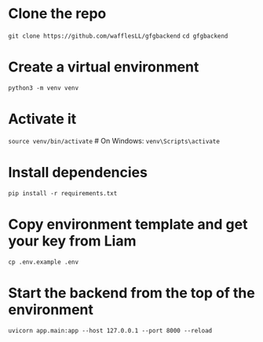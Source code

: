 # Clone the repo
```git clone https://github.com/wafflesLL/gfgbackend```
```cd gfgbackend```

# Create a virtual environment
```python3 -m venv venv```

# Activate it
```source venv/bin/activate```   # On Windows: ```venv\Scripts\activate```

# Install dependencies
```pip install -r requirements.txt```

# Copy environment template and get your key from Liam
```cp .env.example .env```

# Start the backend from the top of the environment
```uvicorn app.main:app --host 127.0.0.1 --port 8000 --reload```
